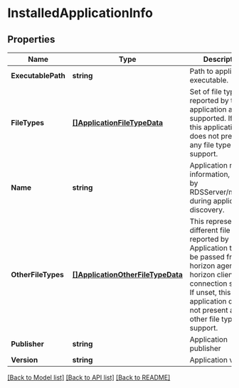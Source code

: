 # InstalledApplicationInfo

## Properties

Name | Type | Description | Notes
------------ | ------------- | ------------- | -------------
**ExecutablePath** | **string** | Path to application executable. | [optional] 
**FileTypes** | [**[]ApplicationFileTypeData**](ApplicationFileTypeData.md) | Set of file types reported by the application as supported. If unset, this application does not present any file type support. | [optional] 
**Name** | **string** | Application name information, as sent by RDSServer/machine during application discovery. | [optional] 
**OtherFileTypes** | [**[]ApplicationOtherFileTypeData**](ApplicationOtherFileTypeData.md) | This represents the different file types reported by Application that can be passed from horizon agent to horizon client via connection server. If unset, this application does not present any other file type support. | [optional] 
**Publisher** | **string** | Application publisher | [optional] 
**Version** | **string** | Application version. | [optional] 

[[Back to Model list]](../README.md#documentation-for-models) [[Back to API list]](../README.md#documentation-for-api-endpoints) [[Back to README]](../README.md)


